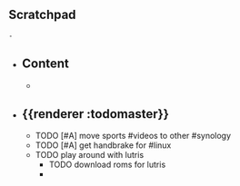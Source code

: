 ## Scratchpad
	-
- ## Content
	-
- ## {{renderer :todomaster}}
	- TODO [#A] move sports #videos to other #synology
	- TODO [#A] get handbrake for #linux
	- TODO play around with lutris
		- TODO download roms for lutris
		-